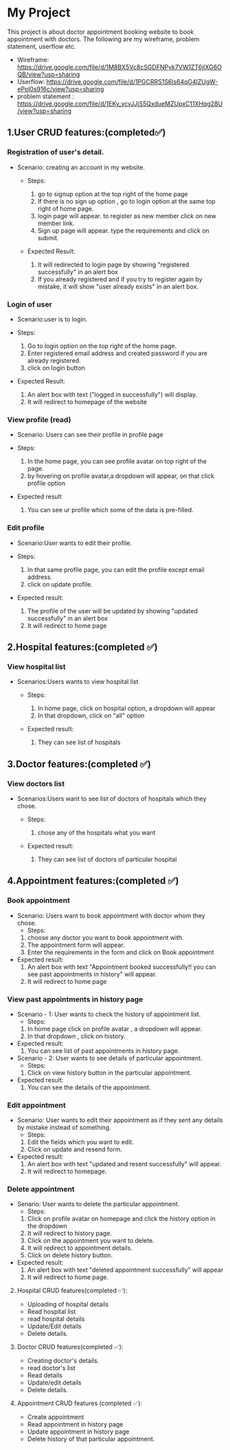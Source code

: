 # My Project

This project is about doctor appointment booking website to book appointment with doctors.
The following are my wireframe, problem statement, userflow etc.
 - Wireframe: https://drive.google.com/file/d/1M8BX5Vc8cSGDFNPyk7VW1ZT6jlXG6OQB/view?usp=sharing
 - Userflow: https://drive.google.com/file/d/1PGCRRS1S6ls64qG4lZUgW-ePol0s916c/view?usp=sharing
 - problem statement : https://drive.google.com/file/d/1EKy_ycvJJjS5QxdueMZUpxC11XHqg28U/view?usp=sharing


## 1.User CRUD features:(completed✅)
### Registration of user's detail.
- Scenario: creating an account in my website.
    - Steps:
    
       1. go to signup option at the top right of the home page
       2. If there is no sign up option , go to login option at the same top right of home page.
       3. login page will appear. to register as new member click on new member link.
       4. Sign up page will appear. type the requirements and click on submit.
    
    - Expected Result:
    
        1. It will redirected to login page by showing "registered successfully" in an alert box
        2. If you already registered and if you try to register again by mistake, it will show "user already exists" in an alert box.
    


### Login of user
   - Scenario:user is to login.
   - Steps:
   
       1. Go to login option on the top right of the home page.
       2. Enter registered email address and created password if you are already registered.
       3. click on login button
   
   - Expected Result:
       1. An alert box with text ("logged in successfully") will display.
       2. It will redirect to homepage of the website
    

### View profile (read)
   - Scenario: Users can see their profile in profile page
   - Steps: 
   
      1. In the home page, you can see profile avatar on top right of the page.
      2. by hovering on profile avatar,a dropdown will appear, on that click profile option
   
   - Expected result
   
      1. You can see ur profile which some of the  data is pre-filled.
   



### Edit profile
   - Scenario:User wants to edit their profile.
   - Steps:
   
       1. In that same profile page, you can edit the profile except email address.
       2. click on update profile.
   
   - Expected result:
   
       1. The profile  of the user will be updated by showing "updated successfully" in an alert box
       2. It will redirect to home page
   
   

## 2.Hospital features:(completed ✅)
### View hospital list
   - Scenarios:Users wants to view hospital list 
     - Steps:
     
       1. In home page, click on hospital option, a dropdown will appear
       2. In that dropdown, click on "all" option
     
     - Expected result:
     
       1. They can see list of hospitals
     

## 3.Doctor features:(completed ✅)
### View doctors list
   - Scenarios:Users want to see list of doctors of hospitals which they chose.
     - Steps:
     
       1. chose any of the hospitals what you want
     
     - Expected result:
     
       1. They can see list of doctors of particular hospital
     

## 4.Appointment features:(completed ✅)
### Book appointment
   - Scenario: Users want to book appointment with doctor whom they chose.
     - Steps:
     1. choose any doctor you want to book appointment with.
     2. The appointment form will appear.
     3. Enter the requirements in the form and click on Book appointment
   - Expected result:
     1. An alert box with text "Appointment booked successfully!! you can see past appointments in history" will appear.
     2. It will redirect to home page

### View past appointments in history page
   - Scenario - 1: User wants to check the history of appointment list.
     - Steps:
     1. In home page click on profile avatar , a dropdown will appear.
     2. In that dropdown , click on history.
   - Expected result:
     1. You can see list of past appointments in history page.
   - Scenario - 2: User wants to see details of particular appointment.
     - Steps:
     1. Click on view history button in the particular appointment.
   - Expected result:
     1. You can see the details of the appointment.

### Edit appointment 
   - Scenario: User wants to edit their appointment as if they sent any details by mistake instead of something.
     - Steps:
     1. Edit the fields which you want to edit.
     2. Click on update and resend form.
   - Expected result:
     1. An alert box with text "updated and resent successfully" will appear.
     2. It will redirect to homepage.

### Delete appointment
   - Senario: User wants to delete the particular appointment.
     - Steps:
     1. Click on profile avatar on homepage and click the history option in the dropdown
     2. It will redirect to history page.
     3. Click on the appointment you want to delete.
     4. It will redirect to appointment details.
     5. Click on delete history button.
   - Expected result:
     1. An alert box with text "deleted appointment successfully" will appear
     2. It will redirect to home page.


2. Hospital CRUD features(completed ✅):
   - Uploading of hospital details
   - Read hospital list
   - read hospital details
   - Update/Edit details 
   - Delete  details. 

3. Doctor CRUD features(completed ✅):
   - Creating doctor's details.
   - read doctor's list
   - Read details
   - Update/edit details
   - Delete details.

4. Appointment CRUD features (completed ✅):
   - Create appointment
   - Read appointment in history page
   - Update appointment in history page
   - Delete history of that particular appointment.